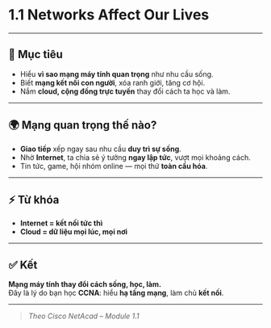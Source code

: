 # 1.1 Networks Affect Our Lives

---

## 🎯 Mục tiêu

- Hiểu **vì sao mạng máy tính quan trọng** như nhu cầu sống.
- Biết **mạng kết nối con người**, xóa ranh giới, tăng cơ hội.
- Nắm **cloud, cộng đồng trực tuyến** thay đổi cách ta học và làm.

---

## 🌍 Mạng quan trọng thế nào?

- **Giao tiếp** xếp ngay sau nhu cầu **duy trì sự sống**.
- Nhờ **Internet**, ta chia sẻ ý tưởng **ngay lập tức**, vượt mọi khoảng cách.
- Tin tức, game, hội nhóm online — mọi thứ **toàn cầu hóa**.

---

## ⚡ Từ khóa

- **Internet = kết nối tức thì**
- **Cloud = dữ liệu mọi lúc, mọi nơi**

---

## ✅ Kết

**Mạng máy tính thay đổi cách sống, học, làm.**  
Đây là lý do bạn học **CCNA**: hiểu **hạ tầng mạng**, làm chủ **kết nối**.

---

> *Theo Cisco NetAcad – Module 1.1*
